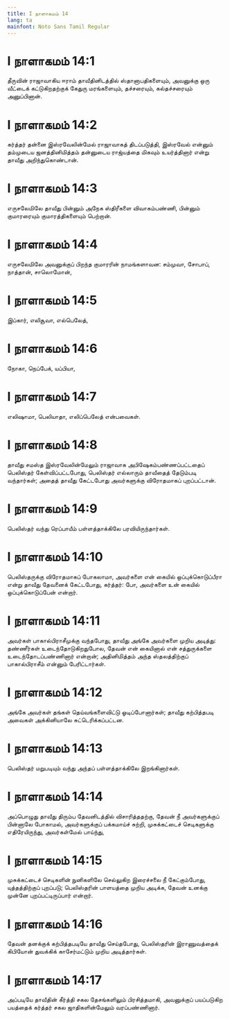 ```yaml
---
title: I நாளாகமம் 14
lang: ta
mainfont: Noto Sans Tamil Regular
---
```


# I நாளாகமம் 14:1

தீருவின் ராஜாவாகிய ஈராம் தாவீதினிடத்தில் ஸ்தானாபதிகளையும், அவனுக்கு ஒரு வீட்டைக் கட்டுகிறதற்குக் கேதுரு மரங்களையும், தச்சரையும், கல்தச்சரையும் அனுப்பினான்.

# I நாளாகமம் 14:2

கர்த்தர் தன்னை இஸ்ரவேலின்மேல் ராஜாவாகத் திடப்படுத்தி, இஸ்ரவேல் என்னும் தம்முடைய ஜனத்தினிமித்தம் தன்னுடைய ராஜ்யத்தை மிகவும் உயர்த்தினார் என்று தாவீது அறிந்துகொண்டான்.

# I நாளாகமம் 14:3

எருசலேமிலே தாவீது பின்னும் அநேக ஸ்திரீகளை விவாகம்பண்ணி, பின்னும் குமாரரையும் குமாரத்திகளையும் பெற்றான்.

# I நாளாகமம் 14:4

எருசலேமிலே அவனுக்குப் பிறந்த குமாரரின் நாமங்களாவன: சம்முவா, சோபாப், நாத்தான், சாலொமோன்,

# I நாளாகமம் 14:5

இப்கார், எலிசூவா, எல்பெலேத்,

# I நாளாகமம் 14:6

நோகா, நெப்பேக், யப்பியா,

# I நாளாகமம் 14:7

எலிஷாமா, பெலியாதா, எலிப்பெலேத் என்பவைகள்.

# I நாளாகமம் 14:8

தாவீது சமஸ்த இஸ்ரவேலின்மேலும் ராஜாவாக அபிஷேகம்பண்ணப்பட்டதைப் பெலிஸ்தர் கேள்விப்பட்டபோது, பெலிஸ்தர் எல்லாரும் தாவீதைத் தேடும்படி வந்தார்கள்; அதைத் தாவீது கேட்டபோது அவர்களுக்கு விரோதமாகப் புறப்பட்டான்.

# I நாளாகமம் 14:9

பெலிஸ்தர் வந்து ரெப்பாயீம் பள்ளத்தாக்கிலே பரவியிருந்தார்கள்.

# I நாளாகமம் 14:10

பெலிஸ்தருக்கு விரோதமாகப் போகலாமா, அவர்களை என் கையில் ஒப்புக்கொடுப்பீரா என்று தாவீது தேவனைக் கேட்டபோது, கர்த்தர்: போ, அவர்களை உன் கையில் ஒப்புக்கொடுப்பேன் என்றார்.

# I நாளாகமம் 14:11

அவர்கள் பாகால்பிராசீமுக்கு வந்தபோது, தாவீது அங்கே அவர்களை முறிய அடித்து: தண்ணீர்கள் உடைந்தோடுகிறதுபோல, தேவன் என் கையினால் என் சத்துருக்களை உடைந்தோடப்பண்ணினார் என்றான்; அதினிமித்தம் அந்த ஸ்தலத்திற்குப் பாகால்பிராசீம் என்னும் பேரிட்டார்கள்.

# I நாளாகமம் 14:12

அங்கே அவர்கள் தங்கள் தெய்வங்களைவிட்டு ஓடிப்போனார்கள்; தாவீது கற்பித்தபடி அவைகள் அக்கினியாலே சுட்டெரிக்கப்பட்டன.

# I நாளாகமம் 14:13

பெலிஸ்தர் மறுபடியும் வந்து அந்தப் பள்ளத்தாக்கிலே இறங்கினார்கள்.

# I நாளாகமம் 14:14

அப்பொழுது தாவீது திரும்ப தேவனிடத்தில் விசாரித்ததற்கு, தேவன் நீ அவர்களுக்குப் பின்னாலே போகாமல், அவர்களுக்குப் பக்கமாய்ச் சுற்றி, முசுக்கட்டைச் செடிகளுக்கு எதிரேயிருந்து, அவர்கள்மேல் பாய்ந்து,

# I நாளாகமம் 14:15

முசுக்கட்டைச் செடிகளின் நுனிகளிலே செல்லுகிற இரைச்சலை நீ கேட்கும்போது, யுத்தத்திற்குப் புறப்படு; பெலிஸ்தரின் பாளயத்தை முறிய அடிக்க, தேவன் உனக்கு முன்னே புறப்பட்டிருப்பார் என்றார்.

# I நாளாகமம் 14:16

தேவன் தனக்குக் கற்பித்தபடியே தாவீது செய்தபோது, பெலிஸ்தரின் இராணுவத்தைக் கிபியோன் துவக்கிக் காசேர்மட்டும் முறிய அடித்தார்கள்.

# I நாளாகமம் 14:17

அப்படியே தாவீதின் கீர்த்தி சகல தேசங்களிலும் பிரசித்தமாகி, அவனுக்குப் பயப்படுகிற பயத்தைக் கர்த்தர் சகல ஜாதிகளின்மேலும் வரப்பண்ணினார்.

